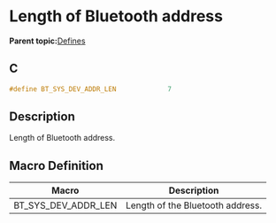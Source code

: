 # Length of Bluetooth address

**Parent topic:**[Defines](GUID-0CAF2DCC-FCF2-45C9-AAAA-768466FEDC89.md)

## C

```c
#define BT_SYS_DEV_ADDR_LEN             7
```

## Description

Length of Bluetooth address.

## Macro Definition

|Macro|Description|
|-----|-----------|
|BT\_SYS\_DEV\_ADDR\_LEN|Length of the Bluetooth address.|

